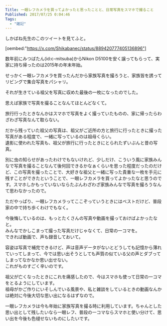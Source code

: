 ```yaml
---
Title: 一眼レフカメラを買ってよかったと思ったことと、日常写真をスマホで撮ること
Published: 2017/07/25 0:04:46
Tags:
  - "雑記"
---
```

しかばね先生のこのツイートを見てふと。  

[oembed:"https://x.com/Shikabanec/status/889420777405136896"]


数年前にみつばたん(id:c-mitsuba)からNikon D5100を安く譲ってもらって、実家に持ち帰ったのは2015年の年末年始。  

せっかく一眼レフカメラを買ったんだから家族写真を撮ろうと、家族皆を誘ってリビングで集合写真をパシャリ。  

それが生きている祖父を写真に収めた最後の一枚になったのでした。  

思えば家族で写真を撮ることなんてほとんどなくて。  

旅行行ったときなんかはスマホで写真をよく撮っていたものの、家に帰ったらわざわざ写真なんて取らない。  


だから残っていた祖父の写真は、祖父がご近所の方と旅行に行ったときに撮った写真がある程度で、一緒に写っているのは祖母くらい。  
遺影に使われた写真も、祖父が旅行に行ったときにとられたずいぶんと昔の写真。  

別に虫の知らせがあったわけでもないけれど、少しだけ、こういう風に家族みんなで写真を撮ることなんて後何回できるかなぁくらいを思った程度だったのだけど、この写真を撮ったことで、大好きな祖父と一緒に写った貴重な一枚を手元に残すことができたということで、一眼レフカメラを買ってよかったなと思うのです。スマホしかもっていないならたぶんわざわざ家族みんなで写真を撮ろうなんて思わなかったので。  



ただやっぱり、一眼レフカメラってここぞっていうときにはベストだけど、普段家の中で持ち歩くわけでもなく。  

今後悔しているのは、もっとたくさんの写真や動画を撮っておけばよかったなと。  
みんなでかしこまって撮った写真だけじゃなくて、日常の一コマを。  
できれば動画で、声も録音しておいて。  

容姿は写真で補完できるけど、声は音声データがないとどうしても記憶から薄れていってしまって、今では思い出そうとしても声質の似ている父の声とダブってしまってなかなか思い出せない。  
これがものすごく辛いのです。  

祖父が亡くなったときにこれを痛感したので、今はスマホも使って日常の一コマをとるようにしています。  
祖母がかご作りにいそしんでいる風景や、私と雑談をしているときの動画なんかは絶対に今後大切な思い出になるはずなので。  

一眼レフカメラは今も年始に家族写真を撮る時に利用しています。ちゃんとした思い出として残したいなら一眼レフ、普段の一コマならスマホと使い分けて、思い出を今後も色褪せないものにしたいです。    
